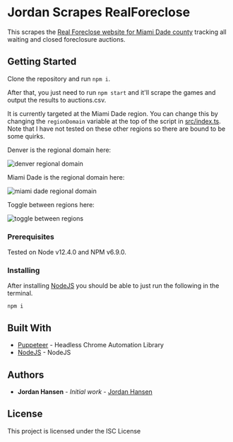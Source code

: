 # Jordan Scrapes RealForeclose

This scrapes the [Real Foreclose website for Miami Dade county](https://www.miamidade.realforeclose.com) tracking all waiting and closed foreclosure auctions.

## Getting Started

Clone the repository and run `npm i`. 

After that, you just need to run `npm start` and it'll scrape the games and output the results to auctions.csv.

It is currently targeted at the Miami Dade region. You can change this by changing the `regionDomain` variable at the top of the script in [src/index.ts](https://github.com/aarmora/jordan-scrapes-real-foreclose/blob/b34b849d3e4d184cc01669b78ecc65d5fdef78f8/src/index.ts#L6). Note that I have not tested on these other regions so there are bound to be some quirks.

Denver is the regional domain here:

![denver regional domain](https://i.imgur.com/hLZdkEJ.png)

Miami Dade is the regional domain here:

![miami dade regional domain](https://i.imgur.com/nZQD7Xb.png)

Toggle between regions here:

![toggle between regions](https://i.imgur.com/P5DQ68b.png)

### Prerequisites

Tested on Node v12.4.0 and NPM v6.9.0.

### Installing

After installing [NodeJS](https://nodejs.org/en/) you should be able to just run the following in the terminal.

```
npm i
```

## Built With

* [Puppeteer](https://github.com/GoogleChrome/puppeteer) - Headless Chrome Automation Library
* [NodeJS](https://nodejs.org/en/) - NodeJS

## Authors

* **Jordan Hansen** - *Initial work* - [Jordan Hansen](https://github.com/aarmora)


## License

This project is licensed under the ISC License
